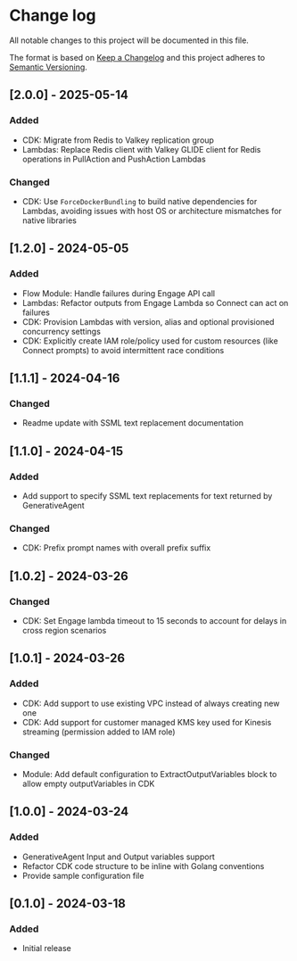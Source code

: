 # Change log

All notable changes to this project will be documented in this file.
 
The format is based on [Keep a Changelog](http://keepachangelog.com/)
and this project adheres to [Semantic Versioning](http://semver.org/).

## [2.0.0] - 2025-05-14
### Added
 - CDK: Migrate from Redis to Valkey replication group
 - Lambdas: Replace Redis client with Valkey GLIDE client for Redis operations in PullAction and PushAction Lambdas

### Changed 
- CDK: Use `ForceDockerBundling` to build native dependencies for Lambdas, avoiding issues with host OS or architecture mismatches for native libraries

## [1.2.0] - 2024-05-05
### Added
 - Flow Module: Handle failures during Engage API call
 - Lambdas: Refactor outputs from Engage Lambda so Connect can act on failures
 - CDK: Provision Lambdas with version, alias and optional provisioned concurrency settings
 - CDK: Explicitly create IAM role/policy used for custom resources (like Connect prompts) to avoid intermittent race conditions

## [1.1.1] - 2024-04-16
### Changed
 - Readme update with SSML text replacement documentation

## [1.1.0] - 2024-04-15
### Added
 - Add support to specify SSML text replacements for text returned by GenerativeAgent

### Changed
 - CDK: Prefix prompt names with overall prefix suffix 

## [1.0.2] - 2024-03-26
### Changed
 - CDK: Set Engage lambda timeout to 15 seconds to account for delays in cross region scenarios


## [1.0.1] - 2024-03-26
### Added
 - CDK: Add support to use existing VPC instead of always creating new one
 - CDK: Add support for customer managed KMS key used for Kinesis streaming (permission added to IAM role)

### Changed
 - Module: Add default configuration to ExtractOutputVariables block to allow empty outputVariables in CDK


## [1.0.0] - 2024-03-24
### Added
 - GenerativeAgent Input and Output variables support
 - Refactor CDK code structure to be inline with Golang conventions
 - Provide sample configuration file


## [0.1.0] - 2024-03-18
### Added
 - Initial release 